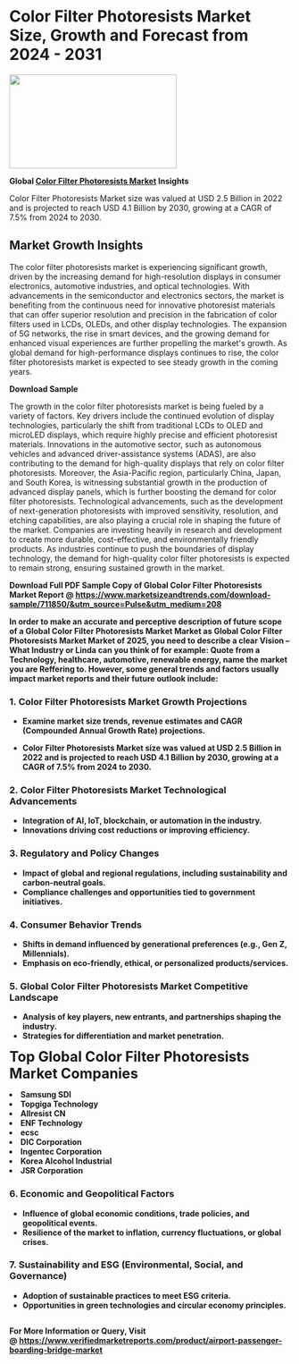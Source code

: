 <H1>Color Filter Photoresists Market Size, Growth and Forecast from 2024 - 2031</H1><img class="aligncenter size-medium wp-image-584254" src="https://thirdeyenews.in/wp-content/uploads/2024/09/Global-Market-Research-300x168.jpeg" alt="" width="300" height="168" /><p><strong>Global&nbsp;<a href="https://www.marketsizeandtrends.com/download-sample/711850/&amp;utm_source=Pulse&amp;utm_medium=208">Color Filter Photoresists Market</a> Insights</strong></p><p>Color Filter Photoresists Market size was valued at USD 2.5 Billion in 2022 and is projected to reach USD 4.1 Billion by 2030, growing at a CAGR of 7.5% from 2024 to 2030.</p><p><h2>Market Growth Insights</h2> <p>The color filter photoresists market is experiencing significant growth, driven by the increasing demand for high-resolution displays in consumer electronics, automotive industries, and optical technologies. With advancements in the semiconductor and electronics sectors, the market is benefiting from the continuous need for innovative photoresist materials that can offer superior resolution and precision in the fabrication of color filters used in LCDs, OLEDs, and other display technologies. The expansion of 5G networks, the rise in smart devices, and the growing demand for enhanced visual experiences are further propelling the market's growth. As global demand for high-performance displays continues to rise, the color filter photoresists market is expected to see steady growth in the coming years.</p> <p><strong>Download Sample</strong></p> <p>The growth in the color filter photoresists market is being fueled by a variety of factors. Key drivers include the continued evolution of display technologies, particularly the shift from traditional LCDs to OLED and microLED displays, which require highly precise and efficient photoresist materials. Innovations in the automotive sector, such as autonomous vehicles and advanced driver-assistance systems (ADAS), are also contributing to the demand for high-quality displays that rely on color filter photoresists. Moreover, the Asia-Pacific region, particularly China, Japan, and South Korea, is witnessing substantial growth in the production of advanced display panels, which is further boosting the demand for color filter photoresists. Technological advancements, such as the development of next-generation photoresists with improved sensitivity, resolution, and etching capabilities, are also playing a crucial role in shaping the future of the market. Companies are investing heavily in research and development to create more durable, cost-effective, and environmentally friendly products. As industries continue to push the boundaries of display technology, the demand for high-quality color filter photoresists is expected to remain strong, ensuring sustained growth in the market. <strong></p><p><span class=""><strong>Download Full PDF Sample Copy of Global Color Filter Photoresists Market Report</strong> @ <a href="https://www.marketsizeandtrends.com/download-sample/711850/&amp;utm_source=Pulse&amp;utm_medium=208" target="_blank">https://www.marketsizeandtrends.com/download-sample/711850/&amp;utm_source=Pulse&amp;utm_medium=208</a></span></p><p>In order to make an accurate and perceptive description of future scope of a Global&nbsp;Color Filter Photoresists Market Market as Global&nbsp;Color Filter Photoresists Market Market of 2025, you need to describe a clear Vision &ndash; What Industry or Linda can you think of for example: Quote from a Technology, healthcare, automotive, renewable energy, name the market you are Reffering to. However, some general trends and factors usually impact market reports and their future outlook include:</p><h3>1.&nbsp;<strong>Color Filter Photoresists Market Growth Projections</strong></h3><ul><li>Examine market size trends, revenue estimates and CAGR (Compounded Annual Growth Rate) projections.</li><li><p>Color Filter Photoresists Market size was valued at USD 2.5 Billion in 2022 and is projected to reach USD 4.1 Billion by 2030, growing at a CAGR of 7.5% from 2024 to 2030.</p></li></ul><h3>2.&nbsp;<strong>Color Filter Photoresists Market Technological Advancements</strong></h3><ul><li>Integration of AI, IoT, blockchain, or automation in the industry.</li><li>Innovations driving cost reductions or improving efficiency.</li></ul><h3>3.&nbsp;<strong>Regulatory and Policy Changes</strong></h3><ul><li>Impact of global and regional regulations, including sustainability and carbon-neutral goals.</li><li>Compliance challenges and opportunities tied to government initiatives.</li></ul><h3>4.&nbsp;<strong>Consumer Behavior Trends</strong></h3><ul><li>Shifts in demand influenced by generational preferences (e.g., Gen Z, Millennials).</li><li>Emphasis on eco-friendly, ethical, or personalized products/services.</li></ul><h3>5.&nbsp;<strong>Global Color Filter Photoresists Market Competitive Landscape</strong></h3><ul><li>Analysis of key players, new entrants, and partnerships shaping the industry.</li><li>Strategies for differentiation and market penetration.</li></ul><p data-pm-slice="1 1 []"><span style="color: inherit; font-family: inherit; font-size: 25px;">Top Global Color Filter Photoresists Market Companies</span></p><div class="" data-test-id=""><p><li>Samsung SDI</li><li> Topgiga Technology</li><li> Allresist CN</li><li> ENF Technology</li><li> ecsc</li><li> DIC Corporation</li><li> Ingentec Corporation</li><li> Korea Alcohol Industrial</li><li> JSR Corporation</li></p></div><h3>6.&nbsp;<strong>Economic and Geopolitical Factors</strong></h3><ul><li>Influence of global economic conditions, trade policies, and geopolitical events.</li><li>Resilience of the market to inflation, currency fluctuations, or global crises.</li></ul><h3>7.&nbsp;<strong>Sustainability and ESG (Environmental, Social, and Governance)</strong></h3><ul><li>Adoption of sustainable practices to meet ESG criteria.</li><li>Opportunities in green technologies and circular economy principles.</li></ul><h2><strong style="font-size: 14px;">For More Information or Query, Visit @&nbsp;</strong><a style="background-color: #ffffff; font-size: 14px;" href="https://www.marketsizeandtrends.com/report/color-filter-photoresists-market/" target="_blank">https://www.verifiedmarketreports.com/product/airport-passenger-boarding-bridge-market</a></h2>
